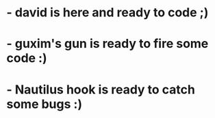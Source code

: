 # - david is here and ready to code ;)
# - guxim's gun is ready to fire some code :)
# - Nautilus hook is ready to catch some bugs :)
